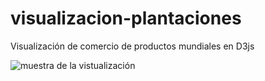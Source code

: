 # visualizacion-plantaciones
Visualización de comercio de productos mundiales en D3js

![muestra de la vistualización](http://estaticos.lab.eldiario.es/estaticos/Captura%20de%20pantalla%202017-06-01%2011.22.42.png)

